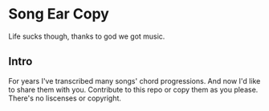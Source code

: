# Song Ear Copy

Life sucks though, thanks to god we got music.

## Intro

For years I've transcribed many songs' chord progressions. And now I'd like to share them with you.
Contribute to this repo or copy them as you please. There's no liscenses or copyright.